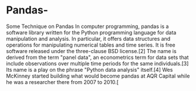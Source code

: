 # Pandas-
Some Technique on Pandas
In computer programming, pandas is a software library written for the Python programming language for data manipulation and analysis. In particular, it offers data structures and operations for manipulating numerical tables and time series. It is free software released under the three-clause BSD license.[2] The name is derived from the term "panel data", an econometrics term for data sets that include observations over multiple time periods for the same individuals.[3] Its name is a play on the phrase "Python data analysis" itself.[4] Wes McKinney started building what would become pandas at AQR Capital while he was a researcher there from 2007 to 2010.[
